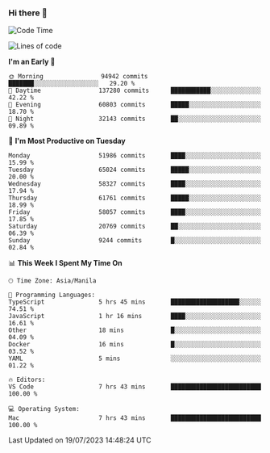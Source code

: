 ### Hi there 👋

<!--START_SECTION:waka-->
![Code Time](http://img.shields.io/badge/Code%20Time-4%2C162%20hrs%2030%20mins-blue)

![Lines of code](https://img.shields.io/badge/From%20Hello%20World%20I%27ve%20Written-117.0%20million%20lines%20of%20code-blue)

**I'm an Early 🐤** 

```text
🌞 Morning                94942 commits       ███████░░░░░░░░░░░░░░░░░░   29.20 % 
🌆 Daytime                137280 commits      ███████████░░░░░░░░░░░░░░   42.22 % 
🌃 Evening                60803 commits       █████░░░░░░░░░░░░░░░░░░░░   18.70 % 
🌙 Night                  32143 commits       ██░░░░░░░░░░░░░░░░░░░░░░░   09.89 % 
```
📅 **I'm Most Productive on Tuesday** 

```text
Monday                   51986 commits       ████░░░░░░░░░░░░░░░░░░░░░   15.99 % 
Tuesday                  65024 commits       █████░░░░░░░░░░░░░░░░░░░░   20.00 % 
Wednesday                58327 commits       ████░░░░░░░░░░░░░░░░░░░░░   17.94 % 
Thursday                 61761 commits       █████░░░░░░░░░░░░░░░░░░░░   18.99 % 
Friday                   58057 commits       ████░░░░░░░░░░░░░░░░░░░░░   17.85 % 
Saturday                 20769 commits       ██░░░░░░░░░░░░░░░░░░░░░░░   06.39 % 
Sunday                   9244 commits        █░░░░░░░░░░░░░░░░░░░░░░░░   02.84 % 
```


📊 **This Week I Spent My Time On** 

```text
🕑︎ Time Zone: Asia/Manila

💬 Programming Languages: 
TypeScript               5 hrs 45 mins       ███████████████████░░░░░░   74.51 % 
JavaScript               1 hr 16 mins        ████░░░░░░░░░░░░░░░░░░░░░   16.61 % 
Other                    18 mins             █░░░░░░░░░░░░░░░░░░░░░░░░   04.09 % 
Docker                   16 mins             █░░░░░░░░░░░░░░░░░░░░░░░░   03.52 % 
YAML                     5 mins              ░░░░░░░░░░░░░░░░░░░░░░░░░   01.22 % 

🔥 Editors: 
VS Code                  7 hrs 43 mins       █████████████████████████   100.00 % 

💻 Operating System: 
Mac                      7 hrs 43 mins       █████████████████████████   100.00 % 
```


 Last Updated on 19/07/2023 14:48:24 UTC
<!--END_SECTION:waka-->


<!--
**rad182/rad182** is a ✨ _special_ ✨ repository because its `README.md` (this file) appears on your GitHub profile.

Here are some ideas to get you started:

- 🔭 I’m currently working on ...
- 🌱 I’m currently learning ...
- 👯 I’m looking to collaborate on ...
- 🤔 I’m looking for help with ...
- 💬 Ask me about ...
- 📫 How to reach me: ...
- 😄 Pronouns: ...
- ⚡ Fun fact: ...
-->
